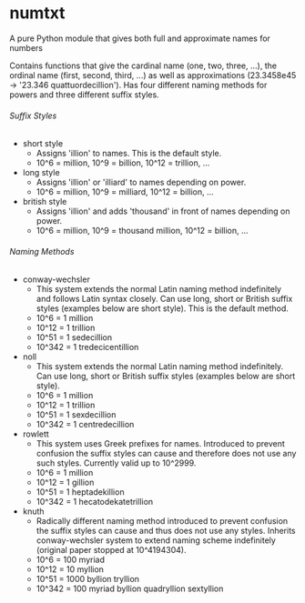 # numtxt
A pure Python module that gives both full and approximate names for numbers

Contains functions that give the cardinal name (one, two, three, ...), the ordinal name (first, second, third, ...) as well as approximations (23.3458e45 -> '23.346 quattuordecillion'). Has four different naming methods for powers and three different suffix styles.

###### Suffix Styles
* short style 
  * Assigns 'illion' to names. This is the default style.
  * 10^6 = million, 10^9 = billion, 10^12 = trillion, ...
* long style
  * Assigns 'illion' or 'illiard' to names depending on power.
  * 10^6 = million, 10^9 = milliard, 10^12 = billion, ...
* british style
  * Assigns 'illion' and adds 'thousand' in front of names depending on power.
  * 10^6 = million, 10^9 = thousand million, 10^12 = billion, ...


###### Naming Methods
* conway-wechsler
  * This system extends the normal Latin naming method indefinitely and follows Latin syntax closely. Can use long, short or British suffix styles (examples below are short style). This is the default method.
  * 10^6 = 1 million
  * 10^12 = 1 trillion
  * 10^51 = 1 sedecillion
  * 10^342 =  1 tredecicentillion
* noll
  * This system extends the normal Latin naming method indefinitely. Can use long, short or British suffix styles (examples below are short style).
  * 10^6 = 1 million
  * 10^12 = 1 trillion
  * 10^51 = 1 sexdecillion
  * 10^342 = 1 centredecillion
* rowlett
  * This system uses Greek prefixes for names. Introduced to prevent confusion the suffix styles can cause and therefore does not use any such styles. Currently valid up to 10^2999.
  * 10^6 = 1 million
  * 10^12 = 1 gillion
  * 10^51 = 1 heptadekillion
  * 10^342 = 1 hecatodekatetrillion
* knuth
  * Radically different naming method introduced to prevent confusion the suffix styles can cause and thus does not use any styles. Inherits conway-wechsler system to extend naming scheme indefinitely (original paper stopped at 10^4194304).
  * 10^6 = 100 myriad
  * 10^12 = 10 myllion
  * 10^51 = 1000 byllion tryllion
  * 10^342 = 100 myriad byllion quadryllion sextyllion
